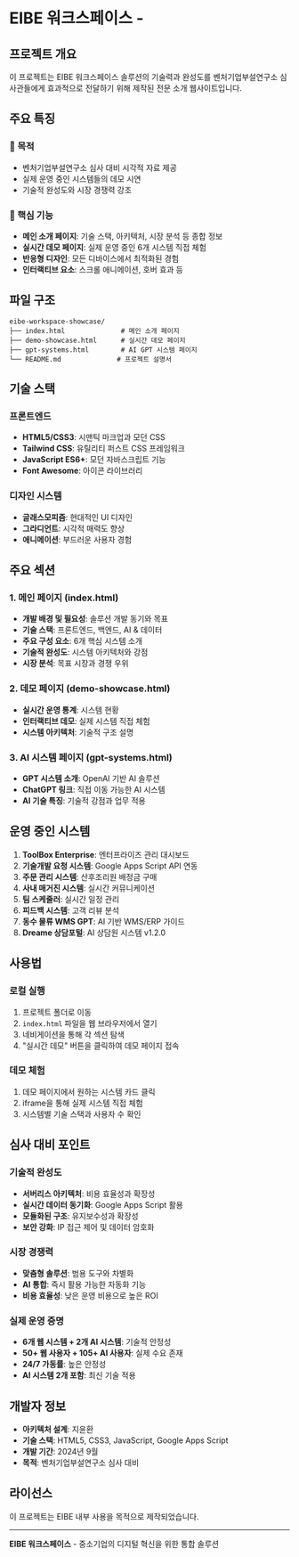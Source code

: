 # EIBE 워크스페이스 - 

## 프로젝트 개요

이 프로젝트는 EIBE 워크스페이스 솔루션의 기술력과 완성도를 벤처기업부설연구소 심사관들에게 효과적으로 전달하기 위해 제작된 전문 소개 웹사이트입니다.

## 주요 특징

### 🎯 목적
- 벤처기업부설연구소 심사 대비 시각적 자료 제공
- 실제 운영 중인 시스템들의 데모 시연
- 기술적 완성도와 시장 경쟁력 강조

### 🚀 핵심 기능
- **메인 소개 페이지**: 기술 스택, 아키텍처, 시장 분석 등 종합 정보
- **실시간 데모 페이지**: 실제 운영 중인 6개 시스템 직접 체험
- **반응형 디자인**: 모든 디바이스에서 최적화된 경험
- **인터랙티브 요소**: 스크롤 애니메이션, 호버 효과 등

## 파일 구조

 ```
 eibe-workspace-showcase/
 ├── index.html              # 메인 소개 페이지
 ├── demo-showcase.html      # 실시간 데모 페이지
 ├── gpt-systems.html        # AI GPT 시스템 페이지
 └── README.md              # 프로젝트 설명서
 ```

## 기술 스택

### 프론트엔드
- **HTML5/CSS3**: 시맨틱 마크업과 모던 CSS
- **Tailwind CSS**: 유틸리티 퍼스트 CSS 프레임워크
- **JavaScript ES6+**: 모던 자바스크립트 기능
- **Font Awesome**: 아이콘 라이브러리

### 디자인 시스템
- **글래스모피즘**: 현대적인 UI 디자인
- **그라디언트**: 시각적 매력도 향상
- **애니메이션**: 부드러운 사용자 경험

## 주요 섹션

### 1. 메인 페이지 (index.html)
- **개발 배경 및 필요성**: 솔루션 개발 동기와 목표
- **기술 스택**: 프론트엔드, 백엔드, AI & 데이터
- **주요 구성 요소**: 6개 핵심 시스템 소개
- **기술적 완성도**: 시스템 아키텍처와 강점
- **시장 분석**: 목표 시장과 경쟁 우위

 ### 2. 데모 페이지 (demo-showcase.html)
 - **실시간 운영 통계**: 시스템 현황
 - **인터랙티브 데모**: 실제 시스템 직접 체험
 - **시스템 아키텍처**: 기술적 구조 설명
 
 ### 3. AI 시스템 페이지 (gpt-systems.html)
 - **GPT 시스템 소개**: OpenAI 기반 AI 솔루션
 - **ChatGPT 링크**: 직접 이동 가능한 AI 시스템
 - **AI 기술 특징**: 기술적 강점과 업무 적용

## 운영 중인 시스템

1. **ToolBox Enterprise**: 엔터프라이즈 관리 대시보드
2. **기술개발 요청 시스템**: Google Apps Script API 연동
3. **주문 관리 시스템**: 산후조리원 배정금 구매
4. **사내 매거진 시스템**: 실시간 커뮤니케이션
5. **팀 스케줄러**: 실시간 일정 관리
6. **피드백 시스템**: 고객 리뷰 분석
7. **동수 물류 WMS GPT**: AI 기반 WMS/ERP 가이드
8. **Dreame 상담포털**: AI 상담원 시스템 v1.2.0

## 사용법

### 로컬 실행
1. 프로젝트 폴더로 이동
2. `index.html` 파일을 웹 브라우저에서 열기
3. 네비게이션을 통해 각 섹션 탐색
4. "실시간 데모" 버튼을 클릭하여 데모 페이지 접속

### 데모 체험
1. 데모 페이지에서 원하는 시스템 카드 클릭
2. iframe을 통해 실제 시스템 직접 체험
3. 시스템별 기술 스택과 사용자 수 확인

## 심사 대비 포인트

### 기술적 완성도
- **서버리스 아키텍처**: 비용 효율성과 확장성
- **실시간 데이터 동기화**: Google Apps Script 활용
- **모듈화된 구조**: 유지보수성과 확장성
- **보안 강화**: IP 접근 제어 및 데이터 암호화

### 시장 경쟁력
- **맞춤형 솔루션**: 범용 도구와 차별화
- **AI 통합**: 즉시 활용 가능한 자동화 기능
- **비용 효율성**: 낮은 운영 비용으로 높은 ROI

 ### 실제 운영 증명
 - **6개 웹 시스템 + 2개 AI 시스템**: 기술적 안정성
 - **50+ 웹 사용자 + 105+ AI 사용자**: 실제 수요 존재
 - **24/7 가동률**: 높은 안정성
 - **AI 시스템 2개 포함**: 최신 기술 적용

## 개발자 정보

- **아키텍처 설계**: 지윤환
- **기술 스택**: HTML5, CSS3, JavaScript, Google Apps Script
- **개발 기간**: 2024년 9월
- **목적**: 벤처기업부설연구소 심사 대비

## 라이선스

이 프로젝트는 EIBE 내부 사용을 목적으로 제작되었습니다.

---

**EIBE 워크스페이스** - 중소기업의 디지털 혁신을 위한 통합 솔루션
